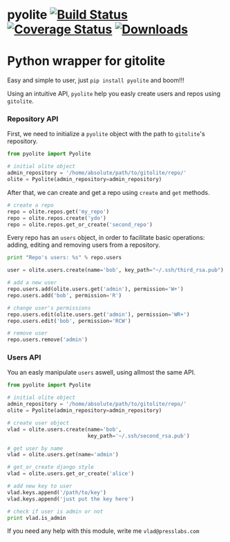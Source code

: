 pyolite [![Build Status](https://travis-ci.org/PressLabs/pyolite.svg?branch=master)](https://travis-ci.org/PressLabs/pyolite) [![Coverage Status](https://coveralls.io/repos/PressLabs/pyolite/badge.png)](https://coveralls.io/r/PressLabs/pyolite) [![Downloads](https://pypip.in/d/pyolite/badge.png)](https://crate.io/packages/pyolite/)
=======
# Python wrapper for gitolite

Easy and simple to user, just `pip install pyolite` and boom!!!

Using an intuitive API, `pyolite` help you easly create users and repos using `gitolite`.

### Repository API

First, we need to initialize a `pyolite` object with the path to `gitolite`'s repository.
```python
from pyolite import Pyolite

# initial olite object
admin_repository = '/home/absolute/path/to/gitolite/repo/'
olite = Pyolite(admin_repository=admin_repository)
```

After that, we can create and get a repo using `create` and `get` methods.
```python
# create a repo
repo = olite.repos.get('my_repo')
repo = olite.repos.create('ydo')
repo = olite.repos.get_or_create('second_repo')
```

Every repo has an `users` object, in order to facilitate basic operations: adding, editing and removing users from a repository.
```python
print "Repo's users: %s" % repo.users

user = olite.users.create(name='bob', key_path="~/.ssh/third_rsa.pub")

# add a new user
repo.users.add(olite.users.get('admin'), permission='W+')
repo.users.add('bob', permission='R')

# change user's permissions
repo.users.edit(olite.users.get('admin'), permission='WR+')
repo.users.edit('bob', permission='RCW')

# remove user
repo.users.remove('admin')
```

### Users API

You an easly manipulate `users` aswell, using allmost the same API.

```python
from pyolite import Pyolite

# initial olite object
admin_repository = '/home/absolute/path/to/gitolite/repo/'
olite = Pyolite(admin_repository=admin_repository)

# create user object
vlad = olite.users.create(name='bob',
                          key_path='~/.ssh/second_rsa.pub')

# get user by name
vlad = olite.users.get(name='admin')

# get_or_create django style
vlad = olite.users.get_or_create('alice')

# add new key to user
vlad.keys.append('/path/to/key')
vlad.keys.append('just put the key here')

# check if user is admin or not
print vlad.is_admin
```

If you need any help with this module, write me `vlad@presslabs.com`
